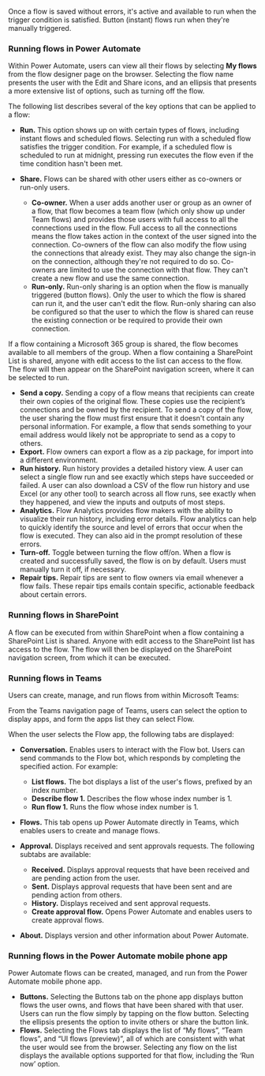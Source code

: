 Once a flow is saved without errors, it's active and available to run when the trigger condition is satisfied. Button (instant) flows run when they're manually triggered.

### Running flows in Power Automate

Within Power Automate, users can view all their flows by selecting **My flows** from the flow designer page on the browser. Selecting the flow name presents the user with the Edit and Share icons, and an ellipsis that presents a more extensive list of options, such as turning off the flow.

The following list describes several of the key options that can be applied to a flow:

 -  **Run.** This option shows up on with certain types of flows, including instant flows and scheduled flows. Selecting run with a scheduled flow satisfies the trigger condition. For example, if a scheduled flow is scheduled to run at midnight, pressing run executes the flow even if the time condition hasn't been met.
 -  **Share.** Flows can be shared with other users either as co-owners or run-only users.
    
     -  **Co-owner.** When a user adds another user or group as an owner of a flow, that flow becomes a team flow (which only show up under Team flows) and provides those users with full access to all the connections used in the flow. Full access to all the connections means the flow takes action in the context of the user signed into the connection. ‎Co-owners of the flow can also modify the flow using the connections that already exist. They may also change the sign-in on the connection, although they're not required to do so. Co-owners are limited to use the connection with that flow. They can't create a new flow and use the same connection.
     -  **Run-only.** Run-only sharing is an option when the flow is manually triggered (button flows). Only the user to which the flow is shared can run it, and the user can't edit the flow. Run-only sharing can also be configured so that the user to which the flow is shared can reuse the existing connection or be required to provide their own connection.

If a flow containing a Microsoft 365 group is shared, the flow becomes available to all members of the group. When a flow containing a SharePoint List is shared, anyone with edit access to the list can access to the flow. The flow will then appear on the SharePoint navigation screen, where it can be selected to run.

 -  **Send a copy.** Sending a copy of a flow means that recipients can create their own copies of the original flow. These copies use the recipient’s connections and be owned by the recipient. To send a copy of the flow, the user sharing the flow must first ensure that it doesn't contain any personal information. For example, a flow that sends something to your email address would likely not be appropriate to send as a copy to others.
 -  **Export.** Flow owners can export a flow as a zip package, for import into a different environment.
 -  **Run history.** Run history provides a detailed history view. A user can select a single flow run and see exactly which steps have succeeded or failed. A user can also download a CSV of the flow run history and use Excel (or any other tool) to search across all flow runs, see exactly when they happened, and view the inputs and outputs of most steps.
 -  **Analytics.** Flow Analytics provides flow makers with the ability to visualize their run history, including error details. Flow analytics can help to quickly identify the source and level of errors that occur when the flow is executed. They can also aid in the prompt resolution of these errors.
 -  **Turn-off.** Toggle between turning the flow off/on. When a flow is created and successfully saved, the flow is on by default. Users must manually turn it off, if necessary.
 -  **Repair tips.** Repair tips are sent to flow owners via email whenever a flow fails. These repair tips emails contain specific, actionable feedback about certain errors.

### Running flows in SharePoint

A flow can be executed from within SharePoint when a flow containing a SharePoint List is shared. Anyone with edit access to the SharePoint list has access to the flow. The flow will then be displayed on the SharePoint navigation screen, from which it can be executed.

### Running flows in Teams

Users can create, manage, and run flows from within Microsoft Teams:

From the Teams navigation page of Teams, users can select the option to display apps, and form the apps list they can select Flow.

When the user selects the Flow app, the following tabs are displayed:

 -  **Conversation.** Enables users to interact with the Flow bot. Users can send commands to the Flow bot, which responds by completing the specified action. For example:
    
     -  **List flows.** The bot displays a list of the user's flows, prefixed by an index number.
     -  **Describe flow 1.** Describes the flow whose index number is 1.
     -  **Run flow 1.** Runs the flow whose index number is 1.
 -  **Flows.** This tab opens up Power Automate directly in Teams, which enables users to create and manage flows.
 -  **Approval.** Displays received and sent approvals requests. The following subtabs are available:
    
     -  **Received.** Displays approval requests that have been received and are pending action from the user.
     -  **Sent.** Displays approval requests that have been sent and are pending action from others.
     -  **History.** Displays received and sent approval requests.
     -  **Create approval flow.** Opens Power Automate and enables users to create approval flows.
 -  **About.** Displays version and other information about Power Automate.

### Running flows in the Power Automate mobile phone app

Power Automate flows can be created, managed, and run from the Power Automate mobile phone app.

 -  **Buttons.** Selecting the Buttons tab on the phone app displays button flows the user owns, and flows that have been shared with that user. Users can run the flow simply by tapping on the flow button. Selecting the ellipsis presents the option to invite others or share the button link.
 -  **Flows.** Selecting the Flows tab displays the list of “My flows”, “Team flows”, and “UI flows (preview)”, all of which are consistent with what the user would see from the browser. Selecting any flow on the list displays the available options supported for that flow, including the ‘Run now’ option.
